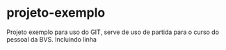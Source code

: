 # projeto-exemplo
Projeto exemplo para uso do GIT, serve de uso de partida para o curso do pessoal da BVS.
Incluindo linha
